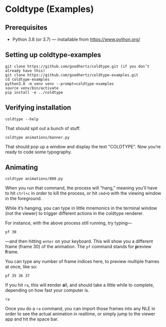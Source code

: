# Coldtype (Examples)

## Prerequisites

- Python 3.8 (or 3.7) — installable from https://www.python.org/

## Setting up coldtype-examples

```
git clone https://github.com/goodhertz/coldtype.git (if you don’t already have this)
git clone https://github.com/goodhertz/coldtype-examples.git
cd coldtype-examples
python3.8 -m venv venv --prompt=coldtype-examples
source venv/bin/activate
pip install -e ../coldtype
```

## Verifying installation

```
coldtype --help
```

That should spit out a bunch of stuff.

```
coldtype animations/banner.py
```

That should pop up a window and display the text "COLDTYPE". Now you’re ready to code some typography.

## Animating

```
coldtype animations/808.py
```

When you run that command, the process will "hang," meaning you’ll have to hit `ctrl+c` in order to kill the process, or hit `cmd+Q` with the viewing window in the foreground.

While it’s hanging, you can type in little mnemonics in the terminal window (not the viewer) to trigger different actions in the coldtype renderer.

For instance, with the above process still running, try typing—

```
pf 30
```

—and then hitting `enter` on your keyboard. This will show you a different frame (frame 30) of the animation. The `pf` command stands for **p**review **f**rame.

You can type any number of frame indices here, to preview multiple frames at once, like so:

```
pf 35 36 37
```

If you hit `ra`, this will **r**ender **a**ll, and should take a little while to complete, depending on how fast your computer is.

```
ra
```

Once you do a `ra` command, you can import those frames into any NLE in order to see the actual animation in realtime, or simply jump to the viewer app and hit the space bar.
